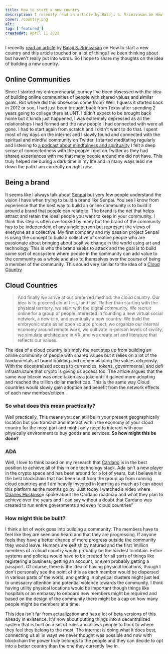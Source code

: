 ```yaml
---
title: How to start a new country
description: I recently read an article by Balaji S. Srinivasan on How to start a new country and this article touched on a lot of things I've been thinking about but haven't really put into words. So I hope to share my thoughts on the idea of building a new country.
cover: /country.png
alt:
tag: ['featured']
createdAt: April 11 2021
---
```


I recently [read an article](https://1729.com/how-to-start-a-new-country) by [Balaji S. Srinivasan](https://medium.com/u/f5a2e83d6d8f) on How to start a new country and this article touched on a lot of things I've been thinking about but haven't really put into words. So I hope to share my thoughts on the idea of building a new country.

## Online Communities

Since I started my entrepreneurial journey I've been obsessed with the idea of building online communities of people with shared values and similar goals. But where did this obsession come from? Well, I guess it started back in 2012 or soo, I had just been brought back from Texas after spending 2 years going to college there at UNT. I didn't expect to be brought back home but it kinda just happened, I was extremely depressed as all the relationships I had formed and the new people I had connected with were all gone. I had to start again from scratch and I didn't want to do that. I spent most of my days on the internet and I slowly found and connected with the spiritual and mindful community on Twitter. I started meditating regularly and listening to [a podcast about mindfulness and spirituality](https://podcasts.apple.com/us/podcast/mind-movers-podcast/id805995931) I felt a deep sense of connectedness with the people I met on Twitter as they had shared experiences with me that many people around me did not have. This truly helped me during a dark time in my life and in many ways lead me down the path I am currently on right now.

## Being a brand

It seems like I always talk about [Senpai](https://www.thinksenpai.com/) but very few people understand the vision I have when trying to build a brand like Senpai. You see I know from experience that the best way to build an online community is to build it around a brand that people can relate to. The brand is the net that helps attract and retain the ideal people you want to keep in your community. I think this step is often overlooked by many but the brand of the community has to be independent of any single person but represent the views of everyone as a collective. My first company and my passion project Senpai is using the concept to build a collective of creative people who are passionate about bringing about positive change in the world using art and technology. This is who the brand seeks to attack and the goal is to build some sort of ecosystem where people in the community can add value to the community as a whole and also to themselves over the course of being a member of the community. This sound very similar to the idea of a [Cloud Country](https://1729.com/how-to-start-a-new-country/#7-cloud-countries)

## Cloud Countries

> And finally we arrive at our preferred method: the cloud country. Our idea is to proceed cloud first, land last. Rather than starting with the physical territory, we start with the digital community. We recruit online for a group of people interested in founding a new virtual social network, a new city, and eventually a new country. We build the embryonic state as an open source project, we organize our internal economy around remote work, we cultivate in-person levels of civility, we simulate architecture in VR, and we create art and literature that reflects our values.

The idea of a cloud country is simply the next step up from building an online community of people with shared values but it relies on a lot of the fundamentals of brand building and communicating the values religiously. With the decentralized access to currencies, tokens, governmental, and defi infrastructure that crypto is giving us access too. The article argues that the same way bitcoin was once taken as a joke until it gained more adopting and reached the trillion dollar market cap. This is the same way Cloud countries would slowly  gain adoption and benefit from the network effects of each new member/citizen.

### So what does this mean practically?

Well practically, This means you can still be in your present geographically location but you transact and interact within the economy of your cloud country for the most part and might only need to interact with your physically environment to buy goods and services. **So how might this be done?**

### ADA

Well, I love to think based on my research that [Cardano](https://cardano.org/) is in the best position to achieve all of this in one technology stack. Ada isn't a new player in the crypto space and has been around for a lot of years, but I believe it is the best blockchain that has been built from the group up from running cloud countries and I am heavily invested in learning as much as I can about this platform as the months go by. Just today I watched a video where [Charles Hoskinso](https://www.youtube.com/channel/UCiJiqEvUZxT6isIaXK7RXTg)n spoke about the Cardano roadmap and what they plan to achieve over the years and I can say without a doubt that Cardano was created to run entire governments and even “cloud countries”

### How might this be built?

I think a lot of work goes into building a community. The members have to feel like they are seen and heard and that they are progressing. If anyone feels they have a better chance of more progress outside the community they would leave. Humans are selfish by natured and the first 1million members of a cloud country would probably be the hardest to obtain. Entire systems and policies would have to be created for all sorts of things like registering a business, getting an account, or even probably getting a passport. Of course, there is the idea of having physical locations, though I don't personally see the point of this as each member would be dispersed in various parts of the world, and getting in physical clusters might just led to unessacry attention and potential violence towards the community. I think having utility physical locations would be important though things like hospitals or an embassy to onboard new members might be required and based on the design of the community there might be a cap on how many people might be members at a time.

This idea isn't far from actualization and has a lot of beta versions of this already in existence. It's now about putting things into a decentralized system that is built on a set of rules and allows people to flock to where they feel they belong to the most. The internet is doing what it does best, connecting us all in ways we never thought was possible and now with blockchain the power truly belongs to the people and they can decide to opt into a better country than the one they currently live in.